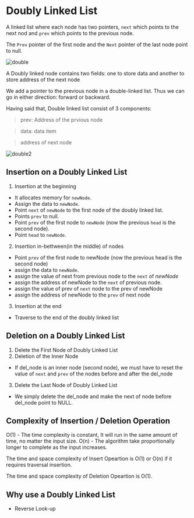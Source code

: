 # Doubly Linked List
A linked list where each node has two pointers, `next` which points to the next nod and `prev` which points to the previous node.

The `Prev` pointer of the first node and the `Next` pointer of the last node point to null.

![double](https://user-images.githubusercontent.com/78798386/202160088-2e6c82e8-9eab-485e-afff-2dfb5534b856.png)

A Doubly linked node contains two fields: one to store data and another to store address of the next node

We add a pointer to the previous node in a double-linked list. Thus we can go in either direction: forward or backward.

Having said that, Double linked list consist of 3 components: 
> prev: Address of the prvious node

> data: data item

> address of next node

![double2](https://user-images.githubusercontent.com/78798386/202161602-64c3d28b-6643-4cd1-b3fa-03b314bcd5f1.png)

## Insertion on a Doubly Linked List
1. Insertion at the beginning
* It allocates memory for `newNode`.
* Assign the data to `newNode`.
* Point `next` of `newNode` to the first node of the doubly linked list.
* Points `prev` to null.
* Point `prev` of the first node to `newNode` (now the previous `head` is the second node).
* Point `head` to `newNode`.

2. Insertion in-bettween(in the middle) of nodes
* Point `prev` of the first node to newNode (now the previous head is the second node)
* assign the data to `newNode`.
* assign the value of next from previous node to the `next` of _newNode_
* assign the address of newNode to the `next` of previous node.
* assign the value of prev of `next` node to the prev of newNode
* assign the address of newNode to the `prev` of next node

3. Insertion at the end
* Traverse to the end of the doubly linked list

## Deletion on a Doubly Linked List
1. Delete the First Node of Doubly Linked List
2. Deletion of the Inner Node
* If del_node is an inner node (second node), we must have to reset the value of `next` and `prev` of the nodes before and after the del_node
3. Delete the Last Node of Doubly Linked List
* We simply delete the del_node and make the next of node before del_node point to NULL.

## Complexity of Insertion / Deletion Operation
O(1) - The time complexity is constant, It will run in the same amount of time, no matter the input size.
O(n) - The algorithm take proportionally longer to complete as the input increases.

The time and space complexity of Insert Opeartion is O(1) or O(n) if it requires traversal insertion.

The time and space complexity of Deletion Opeartion is O(1).

## Why use a Doubly Linked List
* Reverse Look-up
